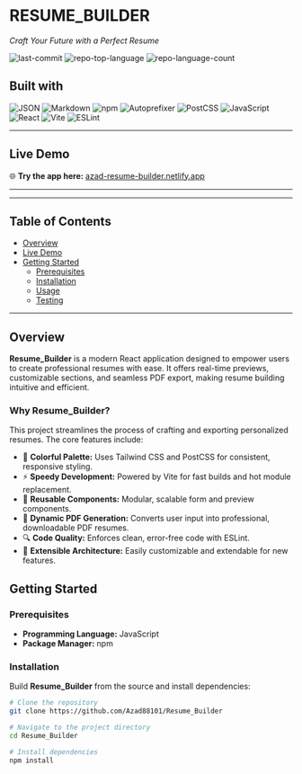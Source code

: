 # RESUME_BUILDER

_Craft Your Future with a Perfect Resume_


![last-commit](https://img.shields.io/github/last-commit/Azad88101/Resume_Builder?style=flat&logo=git&logoColor=white&color=0080ff)
![repo-top-language](https://img.shields.io/github/languages/top/Azad88101/Resume_Builder?style=flat&color=0080ff)
![repo-language-count](https://img.shields.io/github/languages/count/Azad88101/Resume_Builder?style=flat&color=0080ff)

## Built with

![JSON](https://img.shields.io/badge/JSON-000000.svg?style=flat&logo=JSON&logoColor=white)
![Markdown](https://img.shields.io/badge/Markdown-000000.svg?style=flat&logo=Markdown&logoColor=white)
![npm](https://img.shields.io/badge/npm-CB3837.svg?style=flat&logo=npm&logoColor=white)
![Autoprefixer](https://img.shields.io/badge/Autoprefixer-DD3735.svg?style=flat&logo=Autoprefixer&logoColor=white)
![PostCSS](https://img.shields.io/badge/PostCSS-DD3A0A.svg?style=flat&logo=PostCSS&logoColor=white)
![JavaScript](https://img.shields.io/badge/JavaScript-F7DF1E.svg?style=flat&logo=JavaScript&logoColor=black)
![React](https://img.shields.io/badge/React-61DAFB.svg?style=flat&logo=React&logoColor=black)
![Vite](https://img.shields.io/badge/Vite-646CFF.svg?style=flat&logo=Vite&logoColor=white)
![ESLint](https://img.shields.io/badge/ESLint-4B32C3.svg?style=flat&logo=ESLint&logoColor=white)

---

## Live Demo

🌐 **Try the app here:** [azad-resume-builder.netlify.app](https://azad-resume-builder.netlify.app/)

---

---

## Table of Contents

- [Overview](#overview)
- [Live Demo](#live-demo)
- [Getting Started](#getting-started)
  - [Prerequisites](#prerequisites)
  - [Installation](#installation)
  - [Usage](#usage)
  - [Testing](#testing)

---

## Overview

**Resume_Builder** is a modern React application designed to empower users to create professional resumes with ease. It offers real-time previews, customizable sections, and seamless PDF export, making resume building intuitive and efficient.

### Why Resume_Builder?

This project streamlines the process of crafting and exporting personalized resumes. The core features include:

- 🎨 **Colorful Palette:** Uses Tailwind CSS and PostCSS for consistent, responsive styling.
- ⚡ **Speedy Development:** Powered by Vite for fast builds and hot module replacement.
- 📝 **Reusable Components:** Modular, scalable form and preview components.
- 📄 **Dynamic PDF Generation:** Converts user input into professional, downloadable PDF resumes.
- 🔍 **Code Quality:** Enforces clean, error-free code with ESLint.
- 🧩 **Extensible Architecture:** Easily customizable and extendable for new features.



## Getting Started

### Prerequisites

- **Programming Language:** JavaScript
- **Package Manager:** npm

### Installation

Build **Resume_Builder** from the source and install dependencies:

```sh
# Clone the repository
git clone https://github.com/Azad88101/Resume_Builder

# Navigate to the project directory
cd Resume_Builder

# Install dependencies
npm install
